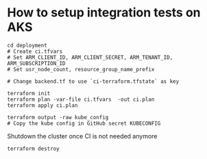 # How to setup integration tests on AKS

```shell
cd deployment
# Create ci.tfvars
# Set ARM_CLIENT_ID, ARM_CLIENT_SECRET, ARM_TENANT_ID, ARM_SUBSCRIPTION_ID
# Set usr_node_count, resource_group_name_prefix

# Change backend.tf to use `ci-terraform.tfstate` as key

terraform init
terraform plan -var-file ci.tfvars  -out ci.plan
terraform apply ci.plan

terraform output -raw kube_config
# Copy the kube config in GitHub secret KUBECONFIG
```

Shutdown the cluster once CI is not needed anymore
```shell
terraform destroy
```
